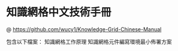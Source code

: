 # 知識網格中文技術手冊
@ https://github.com/wucy1/Knowledge-Grid-Chinese-Manual

包含以下檔案：
知識網格工作原理
知識網格元件編寫環境最小佈署方案
